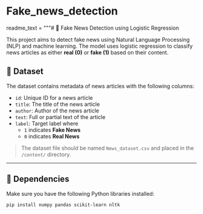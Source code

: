 # Fake_news_detection
readme_text = """# 📰 Fake News Detection using Logistic Regression

This project aims to detect fake news using Natural Language Processing (NLP) and machine learning. The model uses logistic regression to classify news articles as either **real (0)** or **fake (1)** based on their content.

## 📁 Dataset

The dataset contains metadata of news articles with the following columns:

- `id`: Unique ID for a news article
- `title`: The title of the news article
- `author`: Author of the news article
- `text`: Full or partial text of the article
- `label`: Target label where
  - `1` indicates **Fake News**
  - `0` indicates **Real News**

> The dataset file should be named `News_dataset.csv` and placed in the `/content/` directory.

---

## 🧰 Dependencies

Make sure you have the following Python libraries installed:

```bash
pip install numpy pandas scikit-learn nltk
